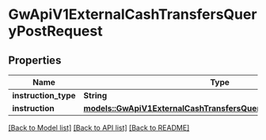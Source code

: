 # GwApiV1ExternalCashTransfersQueryPostRequest

## Properties

Name | Type | Description | Notes
------------ | ------------- | ------------- | -------------
**instruction_type** | **String** |  |
**instruction** | [**models::GwApiV1ExternalCashTransfersQueryPostRequestInstruction**](_gw_api_v1_external_cash_transfers_query_post_request_instruction.md) |  |

[[Back to Model list]](../README.md#documentation-for-models) [[Back to API list]](../README.md#documentation-for-api-endpoints) [[Back to README]](../README.md)
